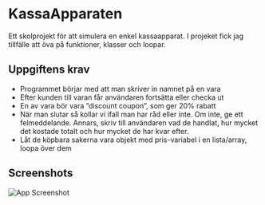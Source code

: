 
# KassaApparaten

Ett skolprojekt för att simulera en enkel kassaapparat. I projeket fick jag tillfälle att öva på funktioner, klasser och loopar.




## Uppgiftens krav


- Programmet börjar med att man skriver in namnet på en vara
- Efter kunden till varan får användaren fortsätta eller checka ut
- En av vara bör vara ”discount coupon”, som ger 20% rabatt
- När man slutar så kollar vi ifall man har råd eller inte. Om inte, ge ett   felmeddelande. Annars, skriv till användaren vad de handlat, hur mycket det kostade totalt och hur mycket de har kvar efter.
- Låt de köpbara sakerna vara objekt med pris-variabel i en lista/array, loopa över dem



## Screenshots

![App Screenshot](https://github.com/Bubbelbad/KassaApparaten-ConsoleApp/blob/master/Screenshot%20KassaApparaten.png)

